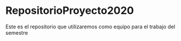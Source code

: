 # RepositorioProyecto2020
Este es el repositorio que utilizaremos como equipo para el trabajo del semestre
